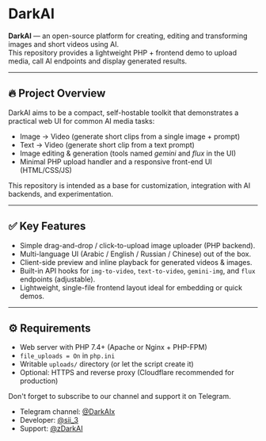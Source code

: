 # DarkAI

**DarkAI** — an open-source platform for creating, editing and transforming images and short videos using AI.  
This repository provides a lightweight PHP + frontend demo to upload media, call AI endpoints and display generated results.

---

## 🔥 Project Overview
DarkAI aims to be a compact, self-hostable toolkit that demonstrates a practical web UI for common AI media tasks:
- Image → Video (generate short clips from a single image + prompt)  
- Text → Video (generate short clip from a text prompt)  
- Image editing & generation (tools named _gemini_ and _flux_ in the UI)  
- Minimal PHP upload handler and a responsive front-end UI (HTML/CSS/JS)

This repository is intended as a base for customization, integration with AI backends, and experimentation.

---

## ✅ Key Features
- Simple drag-and-drop / click-to-upload image uploader (PHP backend).  
- Multi-language UI (Arabic / English / Russian / Chinese) out of the box.  
- Client-side preview and inline playback for generated videos & images.  
- Built-in API hooks for `img-to-video`, `text-to-video`, `gemini-img`, and `flux` endpoints (adjustable).  
- Lightweight, single-file frontend layout ideal for embedding or quick demos.

---

## ⚙️ Requirements
- Web server with PHP 7.4+ (Apache or Nginx + PHP-FPM)  
- `file_uploads = On` in `php.ini`  
- Writable `uploads/` directory (or let the script create it)  
- Optional: HTTPS and reverse proxy (Cloudflare recommended for production)

Don't forget to subscribe to our channel and support it on Telegram. 

- Telegram channel: [@DarkAIx](https://t.me/DarkAIx)
- Developer: [@sii_3](https://t.me/sii_3)
- Support: [@zDarkAI](https://t.me/zDarkAI)